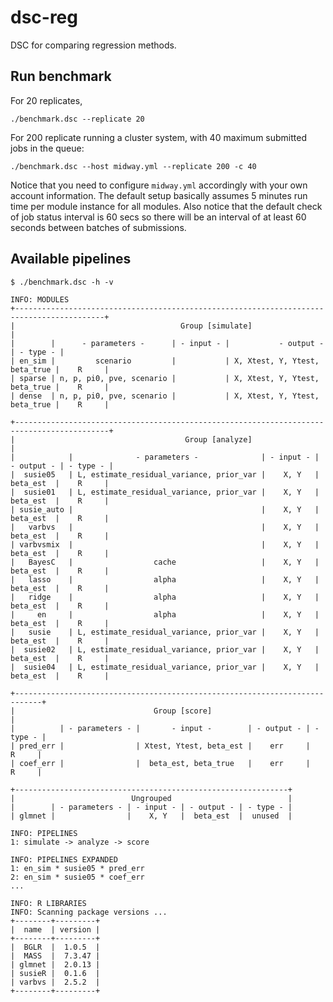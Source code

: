 # dsc-reg
DSC for comparing regression methods.

## Run benchmark

For 20 replicates,

```
./benchmark.dsc --replicate 20
```

For 200 replicate running a cluster system, with 40 maximum submitted jobs in the queue:

```
./benchmark.dsc --host midway.yml --replicate 200 -c 40
```

Notice that you need to configure `midway.yml` accordingly with your own account information.
The default setup basically assumes 5 minutes run time per module instance for all modules.
Also notice that the default check of job status interval is 60 secs so there will be an interval
of at least 60 seconds between batches of submissions.

## Available pipelines

```
$ ./benchmark.dsc -h -v

INFO: MODULES
+------------------------------------------------------------------------------------------+
|                                     Group [simulate]                                     |
|        |      - parameters -      | - input - |           - output -          | - type - |
| en_sim |         scenario         |           | X, Xtest, Y, Ytest, beta_true |    R     |
| sparse | n, p, pi0, pve, scenario |           | X, Xtest, Y, Ytest, beta_true |    R     |
| dense  | n, p, pi0, pve, scenario |           | X, Xtest, Y, Ytest, beta_true |    R     |

+-------------------------------------------------------------------------------------------+
|                                      Group [analyze]                                      |
|            |              - parameters -              | - input - | - output - | - type - |
|  susie05   | L, estimate_residual_variance, prior_var |    X, Y   |  beta_est  |    R     |
|  susie01   | L, estimate_residual_variance, prior_var |    X, Y   |  beta_est  |    R     |
| susie_auto |                                          |    X, Y   |  beta_est  |    R     |
|   varbvs   |                                          |    X, Y   |  beta_est  |    R     |
| varbvsmix  |                                          |    X, Y   |  beta_est  |    R     |
|   BayesC   |                  cache                   |    X, Y   |  beta_est  |    R     |
|   lasso    |                  alpha                   |    X, Y   |  beta_est  |    R     |
|   ridge    |                  alpha                   |    X, Y   |  beta_est  |    R     |
|     en     |                  alpha                   |    X, Y   |  beta_est  |    R     |
|   susie    | L, estimate_residual_variance, prior_var |    X, Y   |  beta_est  |    R     |
|  susie02   | L, estimate_residual_variance, prior_var |    X, Y   |  beta_est  |    R     |
|  susie04   | L, estimate_residual_variance, prior_var |    X, Y   |  beta_est  |    R     |

+----------------------------------------------------------------------------+
|                               Group [score]                                |
|          | - parameters - |       - input -        | - output - | - type - |
| pred_err |                | Xtest, Ytest, beta_est |    err     |    R     |
| coef_err |                |  beta_est, beta_true   |    err     |    R     |

+-------------------------------------------------------------+
|                          Ungrouped                          |
|        | - parameters - | - input - | - output - | - type - |
| glmnet |                |    X, Y   |  beta_est  |  unused  |

INFO: PIPELINES
1: simulate -> analyze -> score

INFO: PIPELINES EXPANDED
1: en_sim * susie05 * pred_err
2: en_sim * susie05 * coef_err
...

INFO: R LIBRARIES
INFO: Scanning package versions ...
+--------+---------+
|  name  | version |
+--------+---------+
|  BGLR  |  1.0.5  |
|  MASS  |  7.3.47 |
| glmnet |  2.0.13 |
| susieR |  0.1.6  |
| varbvs |  2.5.2  |
+--------+---------+
```

